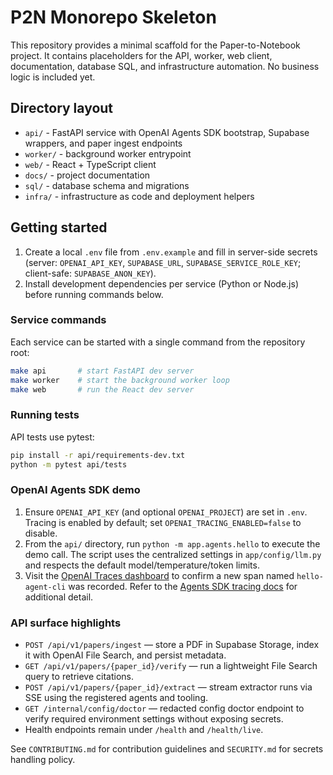 ﻿# P2N Monorepo Skeleton

This repository provides a minimal scaffold for the Paper-to-Notebook project. It contains placeholders for the API, worker, web client, documentation, database SQL, and infrastructure automation. No business logic is included yet.

## Directory layout
- `api/` - FastAPI service with OpenAI Agents SDK bootstrap, Supabase wrappers, and paper ingest endpoints
- `worker/` - background worker entrypoint
- `web/` - React + TypeScript client
- `docs/` - project documentation
- `sql/` - database schema and migrations
- `infra/` - infrastructure as code and deployment helpers

## Getting started
1. Create a local `.env` file from `.env.example` and fill in server-side secrets (server: `OPENAI_API_KEY`, `SUPABASE_URL`, `SUPABASE_SERVICE_ROLE_KEY`; client-safe: `SUPABASE_ANON_KEY`).
2. Install development dependencies per service (Python or Node.js) before running commands below.

### Service commands
Each service can be started with a single command from the repository root:

```bash
make api       # start FastAPI dev server
make worker    # start the background worker loop
make web       # run the React dev server
```

### Running tests
API tests use pytest:

```bash
pip install -r api/requirements-dev.txt
python -m pytest api/tests
```

### OpenAI Agents SDK demo
1. Ensure `OPENAI_API_KEY` (and optional `OPENAI_PROJECT`) are set in `.env`. Tracing is enabled by default; set `OPENAI_TRACING_ENABLED=false` to disable.
2. From the `api/` directory, run `python -m app.agents.hello` to execute the demo call. The script uses the centralized settings in `app/config/llm.py` and respects the default model/temperature/token limits.
3. Visit the [OpenAI Traces dashboard](https://platform.openai.com/observability/traces) to confirm a new span named `hello-agent-cli` was recorded. Refer to the [Agents SDK tracing docs](https://platform.openai.com/docs/guides/observability/traces) for additional detail.

### API surface highlights
- `POST /api/v1/papers/ingest` — store a PDF in Supabase Storage, index it with OpenAI File Search, and persist metadata.
- `GET /api/v1/papers/{paper_id}/verify` — run a lightweight File Search query to retrieve citations.
- `POST /api/v1/papers/{paper_id}/extract` — stream extractor runs via SSE using the registered agents and tooling.
- `GET /internal/config/doctor` — redacted config doctor endpoint to verify required environment settings without exposing secrets.
- Health endpoints remain under `/health` and `/health/live`.

See `CONTRIBUTING.md` for contribution guidelines and `SECURITY.md` for secrets handling policy.
